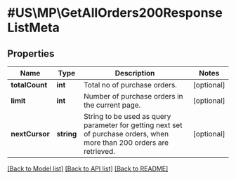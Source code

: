 # #US\MP\GetAllOrders200ResponseListMeta

## Properties

Name | Type | Description | Notes
------------ | ------------- | ------------- | -------------
**totalCount** | **int** | Total no of purchase orders. | [optional]
**limit** | **int** | Number of purchase orders in the current page. | [optional]
**nextCursor** | **string** | String to be used as query parameter for getting next set of purchase orders, when more than 200 orders are retrieved. | [optional]


[[Back to Model list]](../) [[Back to API list]](../../Api/US/MP) [[Back to README]](../../README.md)
